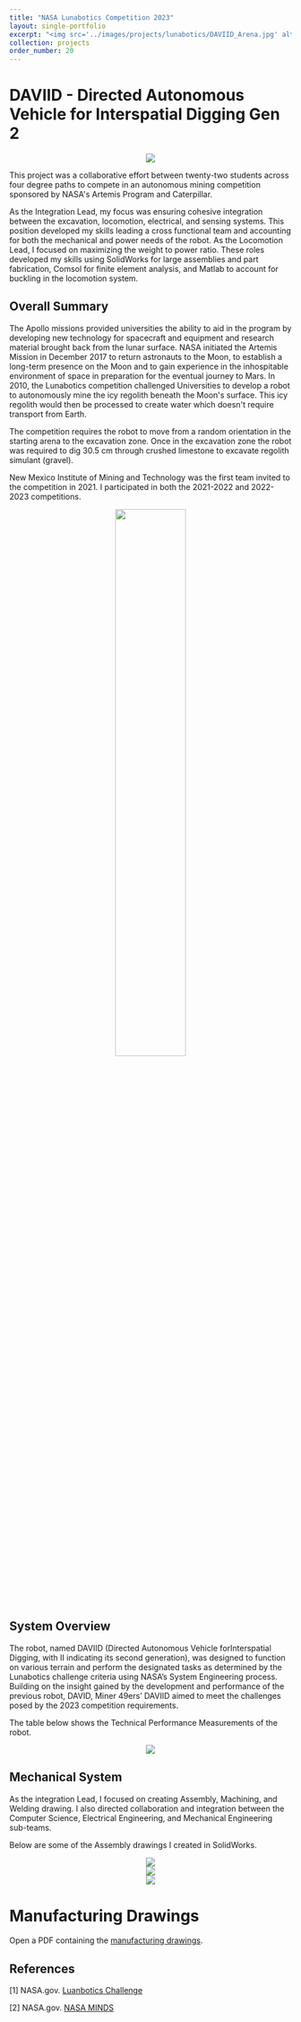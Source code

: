 ```yaml
---
title: "NASA Lunabotics Competition 2023"
layout: single-portfolio
excerpt: "<img src='../images/projects/lunabotics/DAVIID_Arena.jpg' alt=''>"
collection: projects
order_number: 20
---
```


# DAVIID - Directed Autonomous Vehicle for Interspatial Digging Gen 2

<div align="center">
<img src="../../images/projects/lunabotics/DAVIID_Precomp.png">
</div>


This project was a collaborative effort between twenty-two students across four degree paths to compete in an autonomous mining competition sponsored by NASA's Artemis Program and Caterpillar.


As the Integration Lead, my focus was ensuring cohesive integration between the excavation, locomotion, electrical, and sensing systems. This position developed my skills leading a cross functional team and accounting for both the mechanical and power needs of the robot. As the Locomotion Lead, I focused on maximizing the weight to power ratio. These roles developed my skills using SolidWorks for large assemblies and part fabrication, Comsol for finite element analysis, and Matlab to account for buckling in the locomotion system.


## Overall Summary


The Apollo missions provided universities the ability to aid in the program by developing new technology for spacecraft and equipment and research material brought back from the lunar surface. NASA initiated the Artemis Mission in December 2017 to return astronauts to the Moon, to establish a long-term presence on the Moon and to gain experience in the inhospitable environment of space in preparation for the eventual journey to Mars. In 2010, the Lunabotics competition challenged Universities to develop a robot to autonomously mine the icy regolith beneath the Moon's surface. This icy regolith would then be processed to create water which doesn't require transport from Earth.


The competition requires the robot to move from a random orientation in the starting arena to the excavation zone. Once in the excavation zone the robot was required to dig 30.5 cm through crushed limestone to excavate regolith simulant (gravel).


New Mexico Institute of Mining and Technology was the first team invited to the competition in 2021. I participated in both the 2021-2022 and 2022-2023 competitions. 


<div align="center">
<img src="../../images/projects/lunabotics/DAVIID_Precomp-side.png" width = "50%">
</div>


## System Overview


The robot, named DAVIID (Directed Autonomous Vehicle forInterspatial Digging, with II indicating its second generation), was designed to function on various terrain and perform the designated tasks as determined by the Lunabotics challenge criteria using NASA’s System Engineering process. Building on the insight gained by the development and performance of the previous robot, DAVID, Miner 49ers’ DAVIID aimed to meet the challenges posed by the 2023 competition requirements.


The table below shows the Technical Performance Measurements of the robot.


<div align="center">
<img src="../../images/projects/lunabotics/tpm_initial_target.png">
</div>


## Mechanical System
As the integration Lead, I focused on creating Assembly, Machining, and Welding drawing. I also directed collaboration and integration between the Computer Science, Electrical Engineering, and Mechanical Engineering sub-teams.


Below are some of the Assembly drawings I created in SolidWorks.

<div align="center">
<img src="../../images/projects/lunabotics/DAVIID-Assy.jpg">
</div>

<div align="center">
<img src="../../images/projects/lunabotics/overall_assy.png">
</div>

<div align="center">
<img src="../../images/projects/lunabotics/loco_assy.png">
</div>


  <body>
    <h1>Manufacturing Drawings</h1>
    <p>Open a PDF containing the <a href="../../images/projects/lunabotics/CHASSIS_SUBASSYDWGPDF.pdf">manufacturing drawings</a>.</p>
  </body>


<!-- 
## Beam Deflection and Modeling
 -->

<!-- ## Results

Give the stats of the robot

We placed 13th overall in the Robotic Mining Competion.  -->

## References

[1] NASA.gov. [Luanbotics Challenge](https://www.nasa.gov/learning-resources/lunabotics-challenge/)

[2] NASA.gov. [NASA MINDS](https://www.nasa.gov/learning-resources/minority-university-research-education-project/nasa-minds/)


